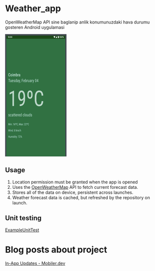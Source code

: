 # Weather_app
OpenWeatherMap API sine baglanip anlik konumunuzdaki hava durumu gosteren Android uygulamasi

<img src="https://github.com/yusufkaran/Weather_app/blob/master/Ekran%20Resmi%202020-05-02%2021.07.32.png" width="200" height="400">

## Usage

1. Location permission must be granted when the app is opened
2. Uses the [OpenWeatherMap](https://openweathermap.org/api) API to fetch current forecast data.
3. Stores all of the data on device, persistent across launches.
4. Weather forecast data is cached, but refreshed by the repository on launch.

## Unit testing
	
[ExampleUnitTest](app/src/test/java/com/yusufkaran/android/weather/ExampleUnitTest.kt)

# Blog posts about project
  [In-App Updates - Mobiler.dev](https://www.mobiler.dev/profile/karanyusuf/blog-posts)



